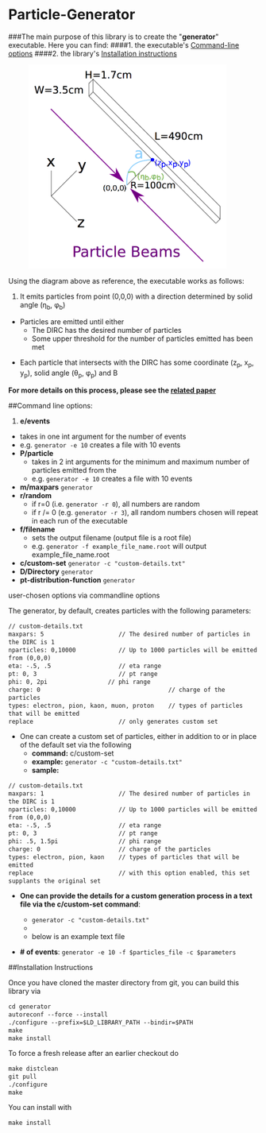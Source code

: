 # Particle-Generator
###The main purpose of this library is to create the "**generator**" executable. Here you can find:
####1. the executable's [Command-line options](https://github.com/wcarvalho/dirc-detector/tree/master/generator#command-line-options)
####2. the library's [Installation instructions](https://github.com/wcarvalho/dirc-detector/tree/master/generator#installation-instructions)

<figure>
	<img src="https://github.com/wcarvalho/dirc-detector/blob/master/img/beams.jpg?raw=true" alt="beams" style="width: 400px;"/>
  <figcaption> </figcaption>
</figure>

Using the diagram above as reference, the executable works as follows:

1. <p> It emits particles from point (0,0,0) with a direction determined by solid angle (&eta;<sub>b</sub>, &phi;<sub>b</sub>)<p>
+ Particles are emitted until either
    * The DIRC has the desired number of particles
    * Some upper threshold for the number of particles emitted has been met
+ <p> Each particle that intersects with the DIRC has some coordinate (z<sub>p</sub>, x<sub>p</sub>, y<sub>p</sub>), solid angle (&theta;<sub>p</sub>, &phi;<sub>p</sub>) and &Beta;<p>
**For more details on this process, please see the [related paper][1]**

##Command line options:
1. **e/events**
  + takes in one int argument for the number of events
  + e.g. `generator -e 10` creates a file with 10 events
+ **P/particle**
  + takes in 2 int arguments for the minimum and maximum number of particles emitted from the
  + e.g. `generator -e 10` creates a file with 10 events
+ **m/maxpars**
`generator `
+ **r/random**
    + if r=0 (i.e. `generator -r 0`), all numbers are random
    + if r /= 0 (e.g. `generator -r 3`), all random numbers chosen will repeat in each run of the executable
+ **f/filename**
    + sets the output filename (output file is a root file)
    + e.g. `generator -f example_file_name.root` will output example_file_name.root
+ **c/custom-set**
`generator -c "custom-details.txt"`
+ **D/Directory**
`generator `
+ **pt-distribution-function**
`generator `








user-chosen options via commandline options

The generator, by default, creates particles with the following parameters:
```
// custom-details.txt
maxpars: 5                     // The desired number of particles in the DIRC is 1
nparticles: 0,10000            // Up to 1000 particles will be emitted from (0,0,0)
eta: -.5, .5                   // eta range
pt: 0, 3                       // pt range
phi: 0, 2pi                 // phi range
charge: 0                                    // charge of the particles
types: electron, pion, kaon, muon, proton    // types of particles that will be emitted
replace                        // only generates custom set
```
+ One can create a custom set of particles, either in addition to or in place of the default set via the following
	+ **command:** c/custom-set
	<!-- + **function:** Used to provide the details for a custom generation process via a text file -->
	+ **example:** `generator -c "custom-details.txt"`
	+ **sample:**
```
// custom-details.txt
maxpars: 1                     // The desired number of particles in the DIRC is 1
nparticles: 0,10000            // Up to 1000 particles will be emitted from (0,0,0)
eta: -.5, .5                   // eta range
pt: 0, 3                       // pt range
phi: .5, 1.5pi                 // phi range
charge: 0                      // charge of the particles
types: electron, pion, kaon    // types of particles that will be emitted
replace                        // with this option enabled, this set supplants the original set
```


+ **One can provide the details for a custom generation process in a text file via the c/custom-set command**:
	+ `generator -c "custom-details.txt"`
	+
	+ below is an example text file

+ **# of events**:
	`generator -e 10 -f $particles_file -c $parameters`

##Installation Instructions

Once you have cloned the master directory from git, you can build this library via
```
cd generator
autoreconf --force --install
./configure --prefix=$LD_LIBRARY_PATH --bindir=$PATH
make
make install
```
To force a fresh release after an earlier checkout do
```
make distclean
git pull
./configure
make
```
You can install with
```
make install
```
[1]:https://www.dropbox.com/s/ns3p81k5c5hysz2/nims_draft4.pdf?dl=0